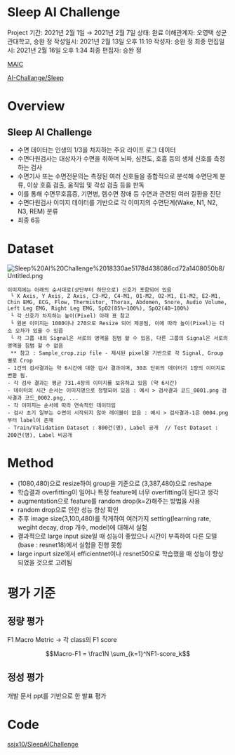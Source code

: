 # Sleep AI Challenge

Project 기간: 2021년 2월 1일 → 2021년 2월 7일
상태: 완료
이해관계자: 오영택 성균관대학교, 승완 정
작성일시: 2021년 2월 13일 오후 11:19
작성자: 승완 정
최종 편집일시: 2021년 2월 16일 오후 1:34
최종 편집자: 승완 정

[MAIC](https://maic.or.kr/competitions/3/infomation)

[AI-Challange/Sleep](https://github.com/AI-Challange/Sleep)

# Overview

## Sleep AI Challenge

- 수면 데이터는 인생의 1/3을 차지하는 주요 라이프 로그 데이터
- 수면다원검사는 대상자가 수면을 취하며 뇌파, 심전도, 호흡 등의 생체 신호를 측정하는 검사
- 수면기사 또는 수면전문의는 측정된 여러 신호들을 종합적으로 분석해 수면단계 분류, 이상 호흡 검출, 움직임 및 각성 검출 등을 판독
- 이를 통해 수면무호흡증, 기면병, 렘수면 장애 등 수면과 관련된 여러 질환을 진단
- 수면다원검사 이미지 데이터를 기반으로 각 이미지의 수면단계(Wake, N1, N2, N3, REM) 분류
- 최종 6등

# Dataset

![Sleep%20AI%20Challenge%2018330ae5178d438086cd72a1408050b8/Untitled.png](Sleep%20AI%20Challenge%2018330ae5178d438086cd72a1408050b8/Untitled.png)

```
이미지에는 아래의 순서대로(상단부터 하단으로) 신호가 포함되어 있음 
 └ X Axis, Y Axis, Z Axis, C3-M2, C4-M1, O1-M2, O2-M1, E1-M2, E2-M1, Chin EMG, ECG, Flow, Thermistor, Thorax, Abdomen, Snore, Audio Volume, Left Leg EMG, Right Leg EMG, SpO2(85%~100%), SpO2(40~100%)
 └ 각 신호가 차지하는 높이(Pixel) 아래 표 참고
 └ 원본 이미지는 1080이나 270으로 Resize 되어 제공됨, 이에 따라 높이(Pixel)는 다소 오차가 있을 수 있음
 └ 각 그룹 내의 Signal은 서로의 영역을 침범 할 수 있음, 다른 그룹의 Signal은 서로의 영역을 침범 할 수 없음
 ** 참고 : Sample_crop.zip file - 제시된 pixel을 기반으로 각 Signal, Group 별로 Crop
- 1건의 검사결과는 약 6시간에 대한 검사 결과이며, 30초 단위의 데이터가 1장의 이미지로 변환 됨.
- 각 검사 결과는 평균 731.4장의 이미지를 보유하고 있음 (약 6시간)
- 데이터의 시간 순서는 이미지명으로 정렬되어 있음 : 예시 > 검사결과 코드_0001.png 검사결과 코드_0002.png, ...
- 각 이미지는 순서에 따라 연속적인 데이터임
- 검사 초기 일부는 수면이 시작되지 않아 레이블이 없음 : 예시 > 검사결과-1은 0004.png 부터 label이 존재
- Train/Validation Dataset : 800건(명), Label 공개  // Test Dataset : 200건(명), Label 비공개
```

# Method

- (1080,480)으로 resize하여 group을 기준으로 (3,387,480)으로 reshape
- 학습결과 overfitting이 일어나 특정 feature에 너무 overfitting이 된다고 생각
- augmentation으로 feature를 random drop(k=2)해주는 방법을 사용
- random drop으로 인한 성능 향상 확인
- 추후 image size(3,100,480)를 작게하여 여러가지 setting(learning rate, wegiht decay, drop 개수, model)에 대해서 실험
- 결과적으로 large input size일 때 성능이 좋았으나 시간이 부족하여 다른 모델(base : resnet18)에서 실험을 진행 못함
- large inpurt size에서 efficientnet이나 resnet50으로 학습했을 때 성능이 향상되었을 것으로 고려됨

# 평가 기준

## 정량 평가

F1 Macro Metric → 각 class의 F1 score

$$Macro-F1 = \frac1N \sum_{k=1}^NF1-score_k$$

## 정성 평가

개발 문서 ppt를 기반으로 한 발표 평가

# Code

[ssjx10/SleepAIChallenge](https://github.com/ssjx10/SleepAIChallenge)